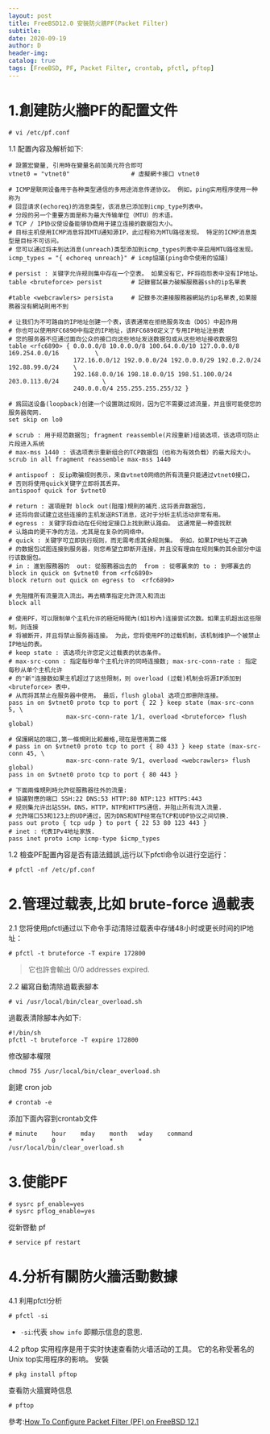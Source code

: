 ```yaml
--- 
layout: post
title: FreeBSD12.0 安裝防火牆PF(Packet Filter) 
subtitle:
date: 2020-09-19
author: D
header-img:
catalog: true
tags: [FreeBSD, PF, Packet Filter, crontab, pfctl, pftop]
---
```


# 1.創建防火牆PF的配置文件
```
# vi /etc/pf.conf
```

1.1 配置內容及解析如下:
```
# 設置宏變量, 引用時在變量名前加美元符合即可 
vtnet0 = "vtnet0"                 # 虛擬網卡接口 vtnet0 

# ICMP是联网设备用于各种类型通信的多用途消息传递协议。 例如，ping实用程序使用一种称为
# 回显请求(echoreq)的消息类型，该消息已添加到icmp_type列表中。
# 分段的另一个重要方面是称为最大传输单位（MTU）的术语。 
# TCP / IP协议使设备能够协商用于建立连接的数据包大小。 
# 目标主机使用ICMP消息将其MTU通知源IP，此过程称为MTU路径发现。 特定的ICMP消息类型是目标不可访问。 
# 您可以通过将未到达消息(unreach)类型添加到icmp_types列表中来启用MTU路径发现。
icmp_types = "{ echoreq unreach}" # icmp協議(ping命令使用的協議)

# persist : 关键字允许规则集中存在一个空表。 如果没有它，PF将抱怨表中没有IP地址。
table <bruteforce> persist        # 記錄嘗試暴力破解服務器ssh的ip名單表

#table <webcrawlers> persista     # 記錄多次連接服務器網站的ip名單表,如果服務器沒有網站則用不到

# 让我们为不可路由的IP地址创建一个表，该表通常在拒绝服务攻击（DOS）中起作用
# 你也可以使用RFC6890中指定的IP地址，该RFC6890定义了专用IP地址注册表
# 您的服务器不应通过面向公众的接口向这些地址发送数据包或从这些地址接收数据包 
table <rfc6890> { 0.0.0.0/8 10.0.0.0/8 100.64.0.0/10 127.0.0.0/8 169.254.0.0/16          \
                  172.16.0.0/12 192.0.0.0/24 192.0.0.0/29 192.0.2.0/24 192.88.99.0/24    \
                  192.168.0.0/16 198.18.0.0/15 198.51.100.0/24 203.0.113.0/24            \
                  240.0.0.0/4 255.255.255.255/32 }

# 爲回送设备(loopback)创建一个设置跳过规则，因为它不需要过滤流量，并且很可能使您的服务器爬网.
set skip on lo0

# scrub : 用于规范数据包; fragment reassemble(片段重新)组装选项，该选项可防止片段进入系统
# max-mss 1440 : 该选项表示重新组合的TCP数据包（也称为有效负载）的最大段大小。
scrub in all fragment reassemble max-mss 1440

# antispoof : 反ip欺骗规则表示，来自vtnet0网络的所有流量只能通过vtnet0接口，
# 否则将使用quick关键字立即将其丢弃。
antispoof quick for $vtnet0

# return : 選項是對 block out(阻擋)規則的補充.这将丢弃数据包，
# 还将向尝试建立这些连接的主机发送RST消息，这对于分析主机活动非常有用。
# egress : 关键字将自动在任何给定接口上找到默认路由。 这通常是一种查找默
# 认路由的更干净的方法，尤其是在复杂的网络中。
# quick : 关键字可立即执行规则，而无需考虑其余规则集。 例如，如果IP地址不正确
# 的数据包试图连接到服务器，则您希望立即断开连接，并且没有理由在规则集的其余部分中运行该数据包。
# in : 進到服務器的  out: 從服務器出去的  from : 從哪裏來的 to : 到哪裏去的 
block in quick on $vtnet0 from <rfc6890>
block return out quick on egress to  <rfc6890>

# 先阻擋所有流量流入流出，再去精準指定允許流入和流出
block all

# 使用PF，可以限制单个主机允许的極短時間內(如1秒內)连接尝试次数。如果主机超出这些限制，则连接
# 将被断开，并且将禁止服务器连接。 为此，您将使用PF的过载机制，该机制维护一个被禁止IP地址的表。
# keep state : 该选项允许您定义过载表的状态条件。
# max-src-conn : 指定每秒单个主机允许的同時连接数; max-src-conn-rate : 指定每秒从单个主机允许
# 的"新"连接数如果主机超过了这些限制，则 overload (过载)机制会将源IP添加到 <bruteforce> 表中，
# 从而将其禁止在服务器中使用。 最后，flush global 选项立即删除连接。
pass in on $vtnet0 proto tcp to port { 22 } keep state (max-src-conn 5, \
                max-src-conn-rate 1/1, overload <bruteforce> flush global)

# 保護網站的端口,第一條規則比較嚴格,現在是啓用第二條
# pass in on $vtnet0 proto tcp to port { 80 433 } keep state (max-src-conn 45, \
                max-src-conn-rate 9/1, overload <webcrawlers> flush global)
pass in on $vtnet0 proto tcp to port { 80 443 }

# 下面兩條規則時允許從服務器往外的流量:
# 協議對應的端口 SSH:22 DNS:53 HTTP:80 NTP:123 HTTPS:443
# 规则集允许出站SSH，DNS，HTTP，NTP和HTTPS通信，并阻止所有流入流量.  
# 允許端口53和123上的UDP通过，因为DNS和NTP经常在TCP和UDP协议之间切换.
pass out proto { tcp udp } to port { 22 53 80 123 443 }
# inet : 代表IPv4地址家族.
pass inet proto icmp icmp-type $icmp_types
```

1.2 檢查PF配置內容是否有語法錯誤,运行以下pfctl命令以进行空运行：
```
# pfctl -nf /etc/pf.conf
```

# 2.管理过载表,比如 brute-force 過載表

2.1 您将使用pfctl通过以下命令手动清除过载表中存储48小时或更长时间的IP地址：
```
# pfctl -t bruteforce -T expire 172800
```
>它也許會輸出 0/0 addresses expired.

2.2 編寫自動清除過載表腳本
```
# vi /usr/local/bin/clear_overload.sh
```
過載表清除腳本內如下:
```
#!/bin/sh
pfctl -t bruteforce -T expire 172800
```
修改腳本權限
```
chmod 755 /usr/local/bin/clear_overload.sh
```
創建  cron job
```
# crontab -e
```
添加下面內容到crontab文件
```
# minute    hour    mday    month   wday    command
*           0       *       *       *       /usr/local/bin/clear_overload.sh
```

# 3.使能PF
```
# sysrc pf_enable=yes
# sysrc pflog_enable=yes
```
從新啓動 pf
```
# service pf restart
```

# 4.分析有關防火牆活動數據
4.1 利用pfctl分析
```
# pfctl -si
```
- `-si`:代表 `show info` 即顯示信息的意思.

4.2 pftop 实用程序是用于实时快速查看防火墙活动的工具。 它的名称受著名的Unix top实用程序的影响。
安裝
```
# pkg install pftop
```
查看防火牆實時信息
```
# pftop
```

參考:[How To Configure Packet Filter (PF) on FreeBSD 12.1](https://www.digitalocean.com/community/tutorials/how-to-configure-packet-filter-pf-on-freebsd-12-1)
